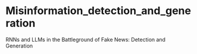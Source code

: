 # Misinformation_detection_and_generation
RNNs and LLMs in the Battleground of Fake News: Detection and Generation
